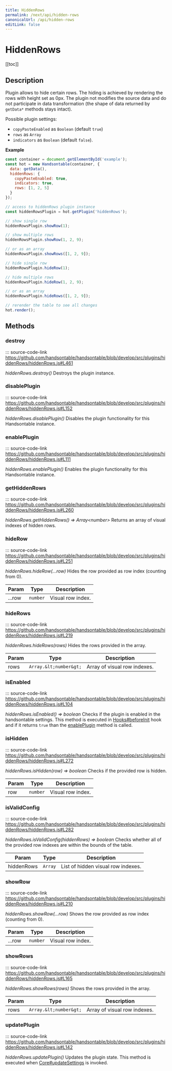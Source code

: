 ```yaml
---
title: HiddenRows
permalink: /next/api/hidden-rows
canonicalUrl: /api/hidden-rows
editLink: false
---
```


# HiddenRows

[[toc]]

## Description

Plugin allows to hide certain rows. The hiding is achieved by rendering the rows with height set as 0px.
The plugin not modifies the source data and do not participate in data transformation (the shape of data returned
by `getData*` methods stays intact).

Possible plugin settings:
 * `copyPasteEnabled` as `Boolean` (default `true`)
 * `rows` as `Array`
 * `indicators` as `Boolean` (default `false`).

**Example**  
```js
const container = document.getElementById('example');
const hot = new Handsontable(container, {
  data: getData(),
  hiddenRows: {
    copyPasteEnabled: true,
    indicators: true,
    rows: [1, 2, 5]
  }
});

// access to hiddenRows plugin instance
const hiddenRowsPlugin = hot.getPlugin('hiddenRows');

// show single row
hiddenRowsPlugin.showRow(1);

// show multiple rows
hiddenRowsPlugin.showRow(1, 2, 9);

// or as an array
hiddenRowsPlugin.showRows([1, 2, 9]);

// hide single row
hiddenRowsPlugin.hideRow(1);

// hide multiple rows
hiddenRowsPlugin.hideRow(1, 2, 9);

// or as an array
hiddenRowsPlugin.hideRows([1, 2, 9]);

// rerender the table to see all changes
hot.render();
```

## Methods

### destroy
::: source-code-link https://github.com/handsontable/handsontable/blob/develop/src/plugins/hiddenRows/hiddenRows.js#L461
  

_hiddenRows.destroy()_
Destroys the plugin instance.



### disablePlugin
::: source-code-link https://github.com/handsontable/handsontable/blob/develop/src/plugins/hiddenRows/hiddenRows.js#L152
  

_hiddenRows.disablePlugin()_
Disables the plugin functionality for this Handsontable instance.



### enablePlugin
::: source-code-link https://github.com/handsontable/handsontable/blob/develop/src/plugins/hiddenRows/hiddenRows.js#L111
  

_hiddenRows.enablePlugin()_
Enables the plugin functionality for this Handsontable instance.



### getHiddenRows
::: source-code-link https://github.com/handsontable/handsontable/blob/develop/src/plugins/hiddenRows/hiddenRows.js#L260
  

_hiddenRows.getHiddenRows() ⇒ Array&lt;number&gt;_
Returns an array of visual indexes of hidden rows.



### hideRow
::: source-code-link https://github.com/handsontable/handsontable/blob/develop/src/plugins/hiddenRows/hiddenRows.js#L251
  

_hiddenRows.hideRow(...row)_
Hides the row provided as row index (counting from 0).


| Param | Type | Description |
| --- | --- | --- |
| ...row | `number` | Visual row index. |



### hideRows
::: source-code-link https://github.com/handsontable/handsontable/blob/develop/src/plugins/hiddenRows/hiddenRows.js#L219
  

_hiddenRows.hideRows(rows)_
Hides the rows provided in the array.


| Param | Type | Description |
| --- | --- | --- |
| rows | `Array.&lt;number&gt;` | Array of visual row indexes. |



### isEnabled
::: source-code-link https://github.com/handsontable/handsontable/blob/develop/src/plugins/hiddenRows/hiddenRows.js#L104
  

_hiddenRows.isEnabled() ⇒ boolean_
Checks if the plugin is enabled in the handsontable settings. This method is executed in [Hooks#beforeInit](./Hooks/#beforeInit)
hook and if it returns `true` than the [enablePlugin](#HiddenRows+enablePlugin) method is called.



### isHidden
::: source-code-link https://github.com/handsontable/handsontable/blob/develop/src/plugins/hiddenRows/hiddenRows.js#L272
  

_hiddenRows.isHidden(row) ⇒ boolean_
Checks if the provided row is hidden.


| Param | Type | Description |
| --- | --- | --- |
| row | `number` | Visual row index. |



### isValidConfig
::: source-code-link https://github.com/handsontable/handsontable/blob/develop/src/plugins/hiddenRows/hiddenRows.js#L282
  

_hiddenRows.isValidConfig(hiddenRows) ⇒ boolean_
Checks whether all of the provided row indexes are within the bounds of the table.


| Param | Type | Description |
| --- | --- | --- |
| hiddenRows | `Array` | List of hidden visual row indexes. |



### showRow
::: source-code-link https://github.com/handsontable/handsontable/blob/develop/src/plugins/hiddenRows/hiddenRows.js#L210
  

_hiddenRows.showRow(...row)_
Shows the row provided as row index (counting from 0).


| Param | Type | Description |
| --- | --- | --- |
| ...row | `number` | Visual row index. |



### showRows
::: source-code-link https://github.com/handsontable/handsontable/blob/develop/src/plugins/hiddenRows/hiddenRows.js#L165
  

_hiddenRows.showRows(rows)_
Shows the rows provided in the array.


| Param | Type | Description |
| --- | --- | --- |
| rows | `Array.&lt;number&gt;` | Array of visual row indexes. |



### updatePlugin
::: source-code-link https://github.com/handsontable/handsontable/blob/develop/src/plugins/hiddenRows/hiddenRows.js#L142
  

_hiddenRows.updatePlugin()_
Updates the plugin state. This method is executed when [Core#updateSettings](./Core/#updateSettings) is invoked.


